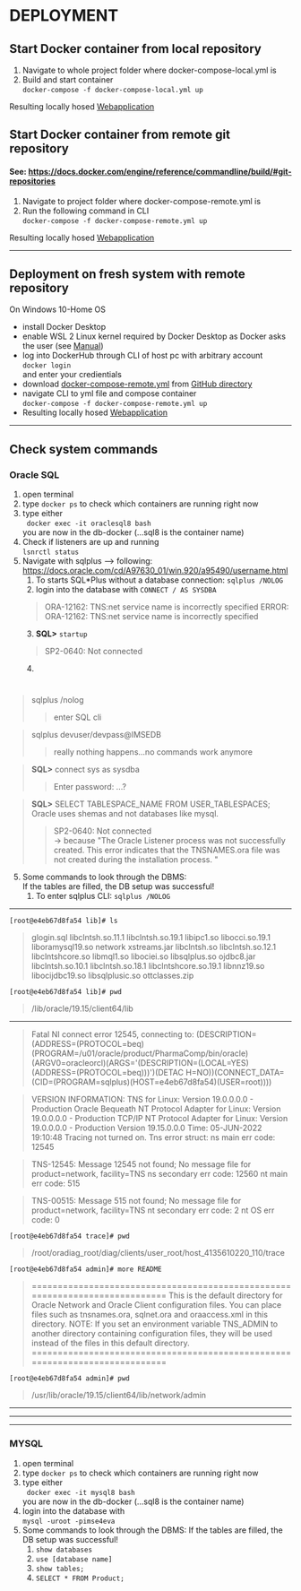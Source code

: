 # DEPLOYMENT
## Start Docker container from local repository ###
1. Navigate to whole project folder where docker-compose-local.yml is
2. Build and start container <br>
   ``docker-compose -f docker-compose-local.yml up``

 
Resulting locally hosed [Webapplication](http://127.0.0.1:8000/)

## Start Docker container from remote git repository ###
#### See: https://docs.docker.com/engine/reference/commandline/build/#git-repositories
1. Navigate to project folder where docker-compose-remote.yml is
2. Run the following command in CLI <br>
   ``docker-compose -f docker-compose-remote.yml up``


Resulting locally hosed [Webapplication](http://127.0.0.1:8000/)

---
## Deployment on fresh system with remote repository
On Windows 10-Home OS
- install Docker Desktop
- enable WSL 2 Linux kernel required by Docker Desktop as Docker asks the user (see [Manual](https://docs.microsoft.com/de-de/windows/wsl/install-manual#step-4---download-the-linux-kernel-update-package))
- log into DockerHub through CLI of host pc with arbitrary account <br>
  ``docker login`` <br> and enter your credientials 
- download [docker-compose-remote.yml](compose/oraclesql-comp/docker-compose-remote.yml) from [GitHub directory](https://github.com/wagerc97/imse-docker/tree/master/compose)
- navigate CLI to yml file and compose container <br>
  ``docker-compose -f docker-compose-remote.yml up``
- Resulting locally hosed [Webapplication](http://127.0.0.1:8000/)

---
## Check system commands
### Oracle SQL

1. open terminal
2. type ``docker ps`` to check which containers are running right now
3. type either  
   `` docker exec -it oraclesql8 bash``  
      you are now in the db-docker (...sql8 is the container name)
4. Check if listeners are up and running  
  ``lsnrctl status``
6. Navigate with sqlplus --> following: https://docs.oracle.com/cd/A97630_01/win.920/a95490/username.html   
   1. To starts SQL*Plus without a database connection: ``sqlplus /NOLOG``  
   2. login into the database with ``CONNECT / AS SYSDBA``  
   >ORA-12162: TNS:net service name is incorrectly specified
   ERROR: ORA-12162: TNS:net service name is incorrectly specified
   3. **SQL>** ``startup``  
   > SP2-0640: Not connected
   4. 
#
#
> sqlplus /nolog  
>> enter SQL cli 

> sqlplus devuser/devpass@IMSEDB 
>> really nothing happens...no commands work anymore

> **SQL>** connect sys as sysdba  
>> Enter password: ...?

> **SQL>** SELECT TABLESPACE_NAME FROM USER_TABLESPACES;  
> Oracle uses shemas and not databases like mysql.
>> SP2-0640: Not connected  
>> -> because "The Oracle Listener process was not successfully created.
This error indicates that the TNSNAMES.ora file was not created during the installation process.
"


5. Some commands to look through the DBMS:   
   If the tables are filled, the DB setup was successful!  
   1. To enter sqlplus CLI: ``sqlplus /NOLOG``

---
``[root@e4eb67d8fa54 lib]# ls``
>glogin.sql         libclntsh.so.11.1  libclntsh.so.19.1      libipc1.so   libocci.so.19.1  liboramysql19.so  network         xstreams.jar
libclntsh.so       libclntsh.so.12.1  libclntshcore.so       libmql1.so   libociei.so      libsqlplus.so     ojdbc8.jar
libclntsh.so.10.1  libclntsh.so.18.1  libclntshcore.so.19.1  libnnz19.so  libocijdbc19.so  libsqlplusic.so   ottclasses.zip

``[root@e4eb67d8fa54 lib]# pwd``
>/lib/oracle/19.15/client64/lib


***********************************************************************  

>Fatal NI connect error 12545, connecting to:
(DESCRIPTION=(ADDRESS=(PROTOCOL=beq)(PROGRAM=/u01/oracle/product/PharmaComp/bin/oracle)(ARGV0=oracleorcl)(ARGS='(DESCRIPTION=(LOCAL=YES)(ADDRESS=(PROTOCOL=beq)))')(DETAC
H=NO))(CONNECT_DATA=(CID=(PROGRAM=sqlplus)(HOST=e4eb67d8fa54)(USER=root))))

>VERSION INFORMATION:
TNS for Linux: Version 19.0.0.0.0 - Production
Oracle Bequeath NT Protocol Adapter for Linux: Version 19.0.0.0.0 - Production
TCP/IP NT Protocol Adapter for Linux: Version 19.0.0.0.0 - Production
Version 19.15.0.0.0
Time: 05-JUN-2022 19:10:48
Tracing not turned on.
Tns error struct:
ns main err code: 12545

>TNS-12545: Message 12545 not found; No message file for product=network, facility=TNS
ns secondary err code: 12560
nt main err code: 515

>TNS-00515: Message 515 not found; No message file for product=network, facility=TNS
nt secondary err code: 2
nt OS err code: 0


``[root@e4eb67d8fa54 trace]# pwd``  
>/root/oradiag_root/diag/clients/user_root/host_4135610220_110/trace  


``[root@e4eb67d8fa54 admin]# more README``
>============================================================================
This is the default directory for Oracle Network and Oracle Client
configuration files. You can place files such as tnsnames.ora, sqlnet.ora
and oraaccess.xml in this directory.
NOTE:
If you set an environment variable TNS_ADMIN to another directory containing
configuration files, they will be used instead of the files in this default
directory.
============================================================================

``[root@e4eb67d8fa54 admin]# pwd``
>/usr/lib/oracle/19.15/client64/lib/network/admin













---
---
---

### MYSQL

1. open terminal
2. type ``docker ps`` to check which containers are running right now
3. type either  
   `` docker exec -it mysql8 bash``  
   you are now in the db-docker (...sql8 is the container name)
4. login into the database with   
   ``mysql -uroot -pimse4eva``  
5. Some commands to look through the DBMS:
   If the tables are filled, the DB setup was successful!
   1. ``show databases``
   2. ``use [database name]``
   3. ``show tables;``
   4. ``SELECT * FROM Product;``